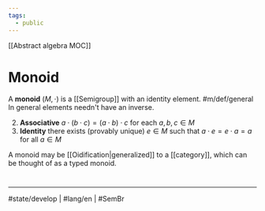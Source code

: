 ```yaml
---
tags:
  - public
---
```

[[Abstract algebra MOC]]
# Monoid

A **monoid** $(M, \cdot)$ is a [[Semigroup]] with an identity element. #m/def/general
In general elements needn't have an inverse.

2. **Associative** $a\cdot (b\cdot c) = (a\cdot b) \cdot c$ for each $a,b,c \in M$
3. **Identity** there exists (provably unique) $e \in M$ such that $a\cdot e=e\cdot a=a$ for all $a \in M$

A monoid may be [[Oidification|generalized]] to a [[category]], which can be thought of as a typed monoid.

#
---
#state/develop | #lang/en | #SemBr